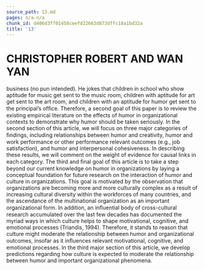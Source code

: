 ```yaml
---
source_path: 13.md
pages: n/a-n/a
chunk_id: d406d3ff01458ceefd22663d873dffc18a1bd32a
title: '13'
---
```

# CHRISTOPHER ROBERT AND WAN YAN

business (no pun intended). He jokes that children in school who show aptitude for music get sent to the music room, children with aptitude for art get sent to the art room, and children with an aptitude for humor get sent to the principal’s ofﬁce. Therefore, a second goal of this paper is to review the existing empirical literature on the effects of humor in organizational contexts to demonstrate why humor should be taken seriously. In the second section of this article, we will focus on three major categories of ﬁndings, including relationships between humor and creativity, humor and work performance or other performance relevant outcomes (e.g., job satisfaction), and humor and interpersonal cohesiveness. In describing these results, we will comment on the weight of evidence for causal links in each category. The third and ﬁnal goal of this article is to take a step beyond our current knowledge on humor in organizations by laying a conceptual foundation for future research on the interaction of humor and culture in organizations. This goal is motivated by the observation that organizations are becoming more and more culturally complex as a result of increasing cultural diversity within the workforces of many countries, and the ascendance of the multinational organization as an important organizational form. In addition, an inﬂuential body of cross-cultural research accumulated over the last few decades has documented the myriad ways in which culture helps to shape motivational, cognitive, and emotional processes (Triandis, 1994). Therefore, it stands to reason that culture might moderate the relationship between humor and organizational outcomes, insofar as it inﬂuences relevant motivational, cognitive, and emotional processes. In the third major section of this article, we develop predictions regarding how culture is expected to moderate the relationship between humor and important organizational phenomena.
